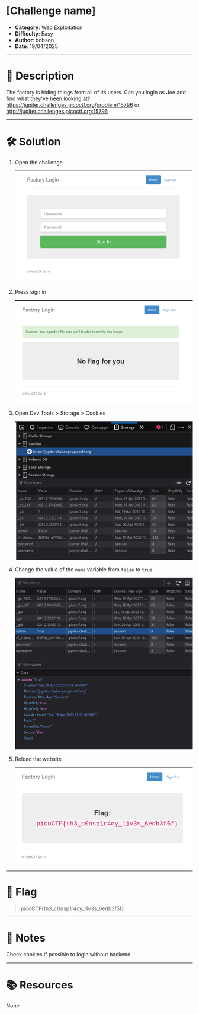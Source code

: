 # [Challenge name]
- **Category**: Web Exploitation
- **Difficulty**: Easy
- **Author**: bobson
- **Date**: 19/04/2025

---

# 📝 Description
The factory is hiding things from all of its users. Can you login as Joe and find what they've been looking at? https://jupiter.challenges.picoctf.org/problem/15796 or http://jupiter.challenges.picoctf.org:15796

---

# 🛠 Solution
1. Open the challenge

	![image1](images/image1.png)
2. Press sign in

	![image2](images/image2.png)  
3. Open Dev Tools > Storage > Cookies

	![image3](images/image3.png)
4. Change the value of the `name` variable from `false` to `true`

	![image4](images/image4.png)
5. Reload the website

	![image5](images/image5.png) 
---

# 🏁 Flag
> picoCTF{th3_c0nsp1r4cy_l1v3s_6edb3f5f}

---

# 📄 Notes
Check cookies if possible to login without backend

---

# 📚 Resources
None
